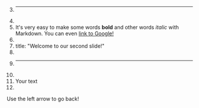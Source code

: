 3.	---
4.	
5.	It's very easy to make some words **bold** and other words *italic* with Markdown. You can even [link to Google!](http://google.com)
6.	
7.	title: "Welcome to our second slide!"
8.	
9.	---
10.	
11.	Your text
12.	
Use the left arrow to go back!
